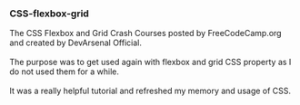 ### CSS-flexbox-grid

The CSS Flexbox and Grid Crash Courses posted by FreeCodeCamp.org and created by DevArsenal Official. <br /> <br />
The purpose was to get used again with flexbox and grid CSS property as I do not used them for a while. <br /> <br />
It was a really helpful tutorial and refreshed my memory and usage of CSS.
